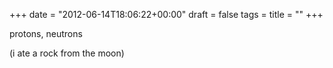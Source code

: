 +++
date = "2012-06-14T18:06:22+00:00"
draft = false
tags = 
title = ""
+++
<p>protons, neutrons</p>&#13;
<p>(i ate a rock from the moon)</p> 